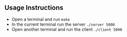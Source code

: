 ## Usage Instructions
- Open a terminal and run `make`
- In the current terminal run the server `./server 5000`
- Open another terminal and run the client `./client 5000`
